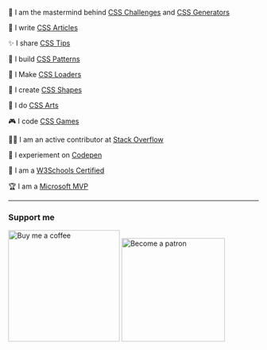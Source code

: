 🧠 I am the mastermind behind [CSS Challenges](https://css-challenges.com/) and [CSS Generators](https://css-generators.com/) &nbsp;&nbsp;&nbsp;&nbsp;&nbsp;&nbsp;&nbsp;&nbsp;&nbsp;&nbsp;
     
📝 I write [CSS Articles](https://css-articles.com/)
     
✨ I share [CSS Tips](https://css-tip.com/)
     
🧱 I build [CSS Patterns](https://css-pattern.com/)  

💫 I Make [CSS Loaders](https://css-loaders.com/)

🧩 I create [CSS Shapes](https://css-shape.com/)
     
🎨 I do [CSS Arts](https://css-only.art/)

🎮 I code [CSS Games](https://css-games.com/)
     
👨‍💻 I am an active contributor at [Stack Overflow](https://stackoverflow.com/users/8620333/temani-afif)

🔧 I experiement on [Codepen](https://codepen.io/t_afif)

🥇 I am a [W3Schools Certified](https://certification.w3schools.com/w3certified.asp?id=7368672)

🏆 I am a [Microsoft MVP](https://mvp.microsoft.com/fr-fr/PublicProfile/5004281?fullName=Temani%20Afif)

<a rel="me" href="https://front-end.social/@css"></a>     

----
### Support me
     
<a href="https://www.buymeacoffee.com/afif"><img src="https://cdn.buymeacoffee.com/buttons/default-orange.png" width="224" alt="Buy me a coffee"></a> <a href="https://www.patreon.com/temani"><img src="https://dev-to-uploads.s3.amazonaws.com/uploads/articles/db3jtgy2i5l4w8slkps5.png" width="208" alt="Become a patron"></a>     



    
